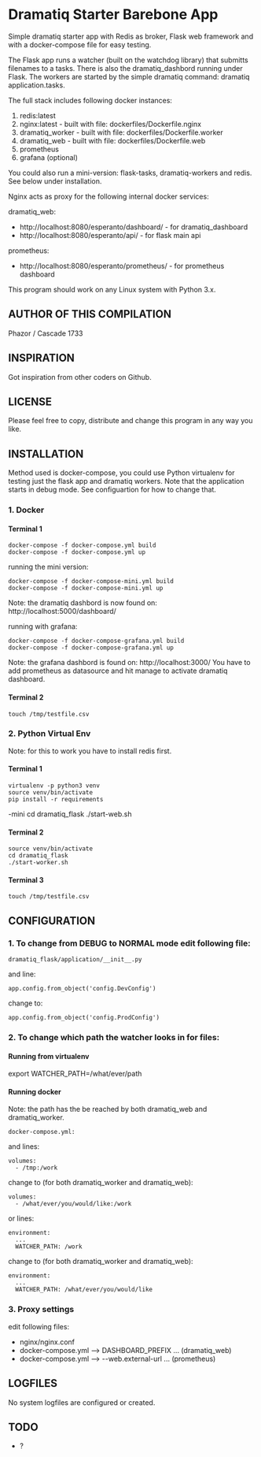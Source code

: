 # Dramatiq Starter Barebone App

Simple dramatiq starter app with Redis as broker, Flask web framework and with a docker-compose file for easy testing.

The Flask app runs a watcher (built on the watchdog library) that submitts filenames to a tasks. There is also the dramatiq_dashbord running under Flask. The workers are started by the simple dramatiq command: dramatiq application.tasks. 

The full stack includes following docker instances:

1. redis:latest
2. nginx:latest     - built with file: dockerfiles/Dockerfile.nginx
3. dramatiq_worker  - built with file: dockerfiles/Dockerfile.worker
4. dramatiq_web     - built with file: dockerfiles/Dockerfile.web
5. prometheus 
6. grafana (optional)

You could also run a mini-version: flask-tasks, dramatiq-workers and redis. See below under installation. 

Nginx acts as proxy for the following internal docker services:

dramatiq_web:

- http://localhost:8080/esperanto/dashboard/   - for dramatiq_dashboard
- http://localhost:8080/esperanto/api/         - for flask main api

prometheus:

- http://localhost:8080/esperanto/prometheus/  - for prometheus dashboard

This program should work on any Linux system with Python 3.x.

## AUTHOR OF THIS COMPILATION 

Phazor / Cascade 1733 

## INSPIRATION

Got inspiration from other coders on Github.

## LICENSE

Please feel free to copy, distribute and change this program in any way you like.

## INSTALLATION 

Method used is docker-compose, you could use Python virtualenv for testing just the flask app and dramatiq workers. Note that the application starts in debug mode. See configuartion for how to change that. 

### 1. Docker

#### Terminal 1

    docker-compose -f docker-compose.yml build
    docker-compose -f docker-compose.yml up        

running the mini version:

    docker-compose -f docker-compose-mini.yml build
    docker-compose -f docker-compose-mini.yml up        

Note: the dramatiq dashbord is now found on: http://localhost:5000/dashboard/

running with grafana:

    docker-compose -f docker-compose-grafana.yml build
    docker-compose -f docker-compose-grafana.yml up        

Note: the grafana dashbord is found on: http://localhost:3000/
You have to add prometheus as datasource and hit manage to activate dramatiq dashboard. 

#### Terminal 2

    touch /tmp/testfile.csv

### 2. Python Virtual Env

Note: for this to work you have to install redis first.

#### Terminal 1

    virtualenv -p python3 venv
    source venv/bin/activate
    pip install -r requirements
   -mini cd dramatiq_flask
    ./start-web.sh

#### Terminal 2

    source venv/bin/activate
    cd dramatiq_flask
    ./start-worker.sh

#### Terminal 3

    touch /tmp/testfile.csv

## CONFIGURATION

### 1. To change from DEBUG to NORMAL mode edit following file:

    dramatiq_flask/application/__init__.py

and line:

    app.config.from_object('config.DevConfig')
    
change to:

    app.config.from_object('config.ProdConfig')

### 2. To change which path the watcher looks in for files:

#### Running from virtualenv

export WATCHER_PATH=/what/ever/path

#### Running docker

Note: the path has the be reached by both dramatiq_web and dramatiq_worker.

    docker-compose.yml:

and lines:

    volumes:
      - /tmp:/work

change to (for both dramatiq_worker and dramatiq_web):

    volumes:
      - /what/ever/you/would/like:/work

or lines:

    environment:
      ...
      WATCHER_PATH: /work

change to (for both dramatiq_worker and dramatiq_web):

    environment:
      ...
      WATCHER_PATH: /what/ever/you/would/like 

### 3. Proxy settings

edit following files:

  - nginx/nginx.conf
  - docker-compose.yml --> DASHBOARD_PREFIX ... (dramatiq_web)
  - docker-compose.yml --> --web.external-url ... (prometheus)


## LOGFILES

No system logfiles are configured or created.

## TODO

* ?

